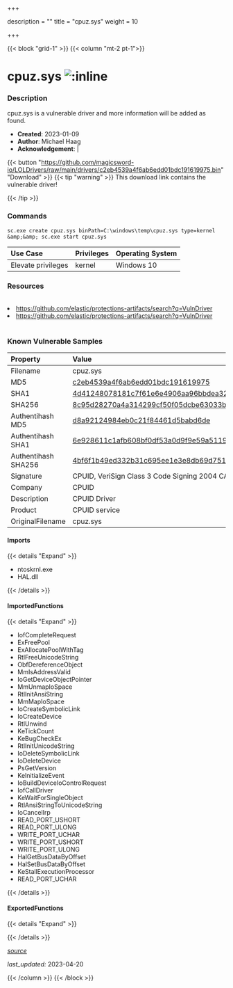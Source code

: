 +++

description = ""
title = "cpuz.sys"
weight = 10

+++


{{< block "grid-1" >}}
{{< column "mt-2 pt-1">}}


# cpuz.sys ![:inline](/images/twitter_verified.png) 


### Description

cpuz.sys is a vulnerable driver and more information will be added as found.

- **Created**: 2023-01-09
- **Author**: Michael Haag
- **Acknowledgement**:  | [](https://twitter.com/)

{{< button "https://github.com/magicsword-io/LOLDrivers/raw/main/drivers/c2eb4539a4f6ab6edd01bdc191619975.bin" "Download" >}}
{{< tip "warning" >}}
This download link contains the vulnerable driver!

{{< /tip >}}

### Commands

```
sc.exe create cpuz.sys binPath=C:\windows\temp\cpuz.sys type=kernel &amp;&amp; sc.exe start cpuz.sys
```

| Use Case | Privileges | Operating System | 
|:---- | ---- | ---- |
| Elevate privileges | kernel | Windows 10 |

### Resources
<br>
<li><a href=" https://github.com/elastic/protections-artifacts/search?q=VulnDriver"> https://github.com/elastic/protections-artifacts/search?q=VulnDriver</a></li>
<li><a href="https://github.com/elastic/protections-artifacts/search?q=VulnDriver">https://github.com/elastic/protections-artifacts/search?q=VulnDriver</a></li>
<br>

### Known Vulnerable Samples

| Property           | Value |
|:-------------------|:------|
| Filename           | cpuz.sys |
| MD5                | [c2eb4539a4f6ab6edd01bdc191619975](https://www.virustotal.com/gui/file/c2eb4539a4f6ab6edd01bdc191619975) |
| SHA1               | [4d41248078181c7f61e6e4906aa96bbdea320dc2](https://www.virustotal.com/gui/file/4d41248078181c7f61e6e4906aa96bbdea320dc2) |
| SHA256             | [8c95d28270a4a314299cf50f05dcbe63033b2a555195d2ad2f678e09e00393e6](https://www.virustotal.com/gui/file/8c95d28270a4a314299cf50f05dcbe63033b2a555195d2ad2f678e09e00393e6) |
| Authentihash MD5   | [d8a92124984eb0c21f84461d5babd6de](https://www.virustotal.com/gui/search/authentihash%253Ad8a92124984eb0c21f84461d5babd6de) |
| Authentihash SHA1  | [6e928611c1afb608bf0df53a0d9f9e59a51199a2](https://www.virustotal.com/gui/search/authentihash%253A6e928611c1afb608bf0df53a0d9f9e59a51199a2) |
| Authentihash SHA256| [4bf6f1b49ed332b31c695ee1e3e8db69d7514a3179f707034eec96de4865e1d2](https://www.virustotal.com/gui/search/authentihash%253A4bf6f1b49ed332b31c695ee1e3e8db69d7514a3179f707034eec96de4865e1d2) |
| Signature         | CPUID, VeriSign Class 3 Code Signing 2004 CA, VeriSign Class 3 Public Primary CA   |
| Company           | CPUID |
| Description       | CPUID Driver |
| Product           | CPUID service |
| OriginalFilename  | cpuz.sys |


#### Imports
{{< details "Expand" >}}
* ntoskrnl.exe
* HAL.dll

{{< /details >}}
#### ImportedFunctions
{{< details "Expand" >}}
* IofCompleteRequest
* ExFreePool
* ExAllocatePoolWithTag
* RtlFreeUnicodeString
* ObfDereferenceObject
* MmIsAddressValid
* IoGetDeviceObjectPointer
* MmUnmapIoSpace
* RtlInitAnsiString
* MmMapIoSpace
* IoCreateSymbolicLink
* IoCreateDevice
* RtlUnwind
* KeTickCount
* KeBugCheckEx
* RtlInitUnicodeString
* IoDeleteSymbolicLink
* IoDeleteDevice
* PsGetVersion
* KeInitializeEvent
* IoBuildDeviceIoControlRequest
* IofCallDriver
* KeWaitForSingleObject
* RtlAnsiStringToUnicodeString
* IoCancelIrp
* READ_PORT_USHORT
* READ_PORT_ULONG
* WRITE_PORT_UCHAR
* WRITE_PORT_USHORT
* WRITE_PORT_ULONG
* HalGetBusDataByOffset
* HalSetBusDataByOffset
* KeStallExecutionProcessor
* READ_PORT_UCHAR

{{< /details >}}
#### ExportedFunctions
{{< details "Expand" >}}

{{< /details >}}


[*source*](https://github.com/magicsword-io/LOLDrivers/tree/main/yaml/cpuz.yaml)

*last_updated:* 2023-04-20








{{< /column >}}
{{< /block >}}
